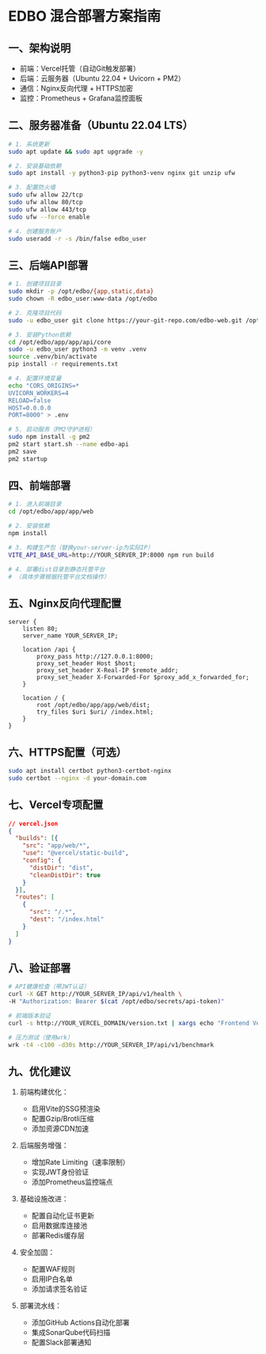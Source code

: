 # EDBO 混合部署方案指南

## 一、架构说明
- 前端：Vercel托管（自动Git触发部署）
- 后端：云服务器（Ubuntu 22.04 + Uvicorn + PM2）
- 通信：Nginx反向代理 + HTTPS加密
- 监控：Prometheus + Grafana监控面板

## 二、服务器准备（Ubuntu 22.04 LTS）
```bash
# 1. 系统更新
sudo apt update && sudo apt upgrade -y

# 2. 安装基础依赖
sudo apt install -y python3-pip python3-venv nginx git unzip ufw

# 3. 配置防火墙
sudo ufw allow 22/tcp
sudo ufw allow 80/tcp
sudo ufw allow 443/tcp
sudo ufw --force enable

# 4. 创建服务账户
sudo useradd -r -s /bin/false edbo_user
```

## 三、后端API部署
```bash
# 1. 创建项目目录
sudo mkdir -p /opt/edbo/{app,static,data}
sudo chown -R edbo_user:www-data /opt/edbo

# 2. 克隆项目代码
sudo -u edbo_user git clone https://your-git-repo.com/edbo-web.git /opt/edbo/app

# 3. 安装Python依赖
cd /opt/edbo/app/app/api/core
sudo -u edbo_user python3 -m venv .venv
source .venv/bin/activate
pip install -r requirements.txt

# 4. 配置环境变量
echo "CORS_ORIGINS=*
UVICORN_WORKERS=4
RELOAD=false
HOST=0.0.0.0
PORT=8000" > .env

# 5. 启动服务（PM2守护进程）
sudo npm install -g pm2
pm2 start start.sh --name edbo-api
pm2 save
pm2 startup
```

## 四、前端部署
```bash
# 1. 进入前端目录
cd /opt/edbo/app/app/web

# 2. 安装依赖
npm install

# 3. 构建生产包（替换your-server-ip为实际IP）
VITE_API_BASE_URL=http://YOUR_SERVER_IP:8000 npm run build

# 4. 部署dist目录到静态托管平台
# （具体步骤根据托管平台文档操作）
```

## 五、Nginx反向代理配置
```nginx
server {
    listen 80;
    server_name YOUR_SERVER_IP;

    location /api {
        proxy_pass http://127.0.0.1:8000;
        proxy_set_header Host $host;
        proxy_set_header X-Real-IP $remote_addr;
        proxy_set_header X-Forwarded-For $proxy_add_x_forwarded_for;
    }

    location / {
        root /opt/edbo/app/app/web/dist;
        try_files $uri $uri/ /index.html;
    }
}
```

## 六、HTTPS配置（可选）
```bash
sudo apt install certbot python3-certbot-nginx
sudo certbot --nginx -d your-domain.com
```

## 七、Vercel专项配置
```json
// vercel.json
{
  "builds": [{
    "src": "app/web/*",
    "use": "@vercel/static-build",
    "config": {
      "distDir": "dist",
      "cleanDistDir": true
    }
  }],
  "routes": [
    {
      "src": "/.*",
      "dest": "/index.html"
    }
  ]
}
```

## 八、验证部署
```bash
# API健康检查（带JWT认证）
curl -X GET http://YOUR_SERVER_IP/api/v1/health \
-H "Authorization: Bearer $(cat /opt/edbo/secrets/api-token)"

# 前端版本验证
curl -s http://YOUR_VERCEL_DOMAIN/version.txt | xargs echo "Frontend Version:"

# 压力测试（使用wrk）
wrk -t4 -c100 -d30s http://YOUR_SERVER_IP/api/v1/benchmark
```

## 九、优化建议
1. 前端构建优化：
   - 启用Vite的SSG预渲染
   - 配置Gzip/Brotli压缩
   - 添加资源CDN加速

2. 后端服务增强：
   - 增加Rate Limiting（速率限制）
   - 实现JWT身份验证
   - 添加Prometheus监控端点

3. 基础设施改进：
   - 配置自动化证书更新
   - 启用数据库连接池
   - 部署Redis缓存层

4. 安全加固：
   - 配置WAF规则
   - 启用IP白名单
   - 添加请求签名验证

5. 部署流水线：
   - 添加GitHub Actions自动化部署
   - 集成SonarQube代码扫描
   - 配置Slack部署通知
